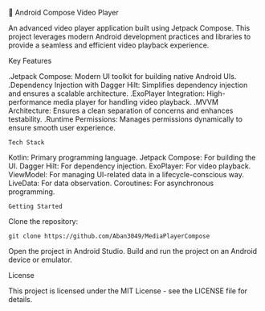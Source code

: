 🎥 Android Compose Video Player

An advanced video player application built using Jetpack Compose. This project leverages modern Android development practices and libraries to provide a seamless and efficient video playback experience.

Key Features

.Jetpack Compose: Modern UI toolkit for building native Android UIs.
.Dependency Injection with Dagger Hilt: Simplifies dependency injection and ensures a scalable architecture.
.ExoPlayer Integration: High-performance media player for handling video playback.
.MVVM Architecture: Ensures a clean separation of concerns and enhances testability.
.Runtime Permissions: Manages permissions dynamically to ensure smooth user experience.

```Tech Stack```

Kotlin: Primary programming language.
Jetpack Compose: For building the UI.
Dagger Hilt: For dependency injection.
ExoPlayer: For video playback.
ViewModel: For managing UI-related data in a lifecycle-conscious way.
LiveData: For data observation.
Coroutines: For asynchronous programming.

```Getting Started```

Clone the repository:

    git clone https://github.com/Aban3049/MediaPlayerCompose

 Open the project in Android Studio.
 Build and run the project on an Android device or emulator.

License

This project is licensed under the MIT License - see the LICENSE file for details.
